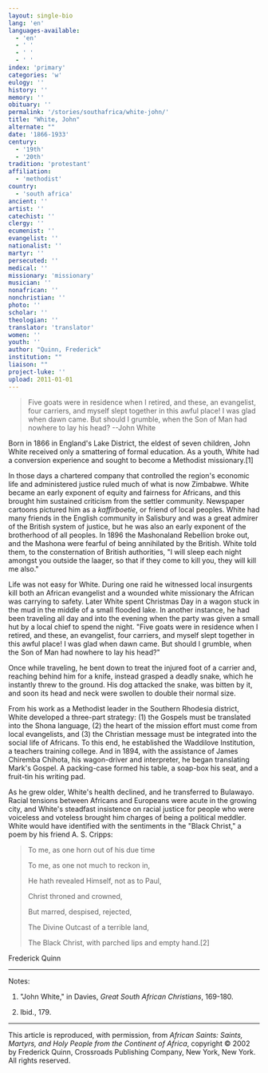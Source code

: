 ```yaml
---
layout: single-bio
lang: 'en'
languages-available:
  - 'en'
  - ' '
  - ' '
  - ' '
index: 'primary'
categories: 'w'
eulogy: ''
history: ''
memory: ''
obituary: ''
permalink: '/stories/southafrica/white-john/'
title: "White, John"
alternate: ""
date: '1866-1933'
century:
  - '19th'
  - '20th'
tradition: 'protestant'
affiliation:
  - 'methodist'
country:
  - 'south africa'
ancient: ''
artist: ''
catechist: ''
clergy: ''
ecumenist: ''
evangelist: ''
nationalist: ''
martyr: ''
persecuted: ''
medical: ''
missionary: 'missionary'
musician: ''
nonafrican: ''
nonchristian: ''
photo: ''
scholar: ''
theologian: ''
translator: 'translator'
women: ''
youth: ''
author: "Quinn, Frederick"
institution: ""
liaison: ""
project-luke: ''
upload: 2011-01-01
---
```




> Five goats were in residence when I retired, and these, an evangelist, four carriers, and myself slept together in this awful place! I was glad when dawn came. But should I grumble, when the Son of Man had nowhere to lay his head?
> --John White
>

Born in 1866 in England's Lake District, the eldest of seven children, John White received only a smattering of formal education. As a youth, White had a conversion experience and sought to become a Methodist missionary.[1]

In those days a chartered company that controlled the region's economic life and administered justice ruled much of what is now Zimbabwe. White became an early exponent of equity and fairness for Africans, and this brought him sustained criticism from the settler community. Newspaper cartoons pictured him as a *kaffirboetie*, or friend of local peoples. White had many friends in the English community in Salisbury and was a great admirer of the British system of justice, but he was also an early exponent of the brotherhood of all peoples. In 1896 the Mashonaland Rebellion broke out, and the Mashona were fearful of being annihilated by the British. White told them, to the consternation of British authorities, "I will sleep each night amongst you outside the laager, so that if they come to kill you, they will kill me also."

Life was not easy for White. During one raid he witnessed local insurgents kill both an African evangelist and a wounded white missionary the African was carrying to safety. Later White spent Christmas Day in a wagon stuck in the mud in the middle of a small flooded lake. In another instance, he had been traveling all day and into the evening when the party was given a small hut by a local chief to spend the night. "Five goats were in residence when I retired, and these, an evangelist, four carriers, and myself slept together in this awful place! I was glad when dawn came. But should I grumble, when the Son of Man had nowhere to lay his head?"

Once while traveling, he bent down to treat the injured foot of a carrier and, reaching behind him for a knife, instead grasped a deadly snake, which he instantly threw to the ground. His dog attacked the snake, was bitten by it, and soon its head and neck were swollen to double their normal size.

From his work as a Methodist leader in the Southern Rhodesia district, White developed a three-part strategy: (1) the Gospels must be translated into the Shona language, (2) the heart of the mission effort must come from local evangelists, and (3) the Christian message must be integrated into the social life of Africans. To this end, he established the Waddilove Institution, a teachers training college. And in 1894, with the assistance of James Chiremba Chihota, his wagon-driver and interpreter, he began translating Mark's Gospel. A packing-case formed his table, a soap-box his seat, and a fruit-tin his writing pad.

As he grew older, White's health declined, and he transferred to Bulawayo. Racial tensions between Africans and Europeans were acute in the growing city, and White's steadfast insistence on racial justice for people who were voiceless and voteless brought him charges of being a political meddler. White would have identified with the sentiments in the "Black Christ," a poem by his friend A. S. Cripps:

> To me, as one horn out of his due time
>
> To me, as one not much to reckon in,
>
> He hath revealed Himself, not as to Paul,
>
> Christ throned and crowned,
>
> But marred, despised, rejected,
>
> The Divine Outcast of a terrible land,
>
> The Black Christ, with parched lips and empty hand.[2]
>

Frederick Quinn

---

Notes:

1. "John White," in Davies, *Great South African Christians*, 169-180.

2. Ibid., 179.

---

This article is reproduced, with permission, from *African Saints: Saints, Martyrs, and Holy People from the Continent of Africa*, copyright &copy; 2002 by Frederick Quinn, Crossroads Publishing Company, New York, New York.  All rights reserved.
